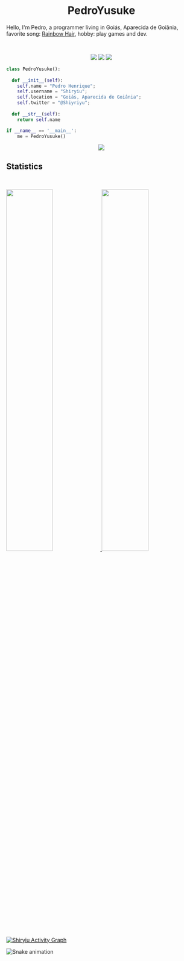 <h1 align="center">
  <b>PedroYusuke</b>
</h1>

Hello, I'm Pedro, a programmer living in Goiás, Aparecida de Goiânia, favorite song:
<a href="https://www.youtube.com/watch?v=_WfBQBbaDZ4">Rainbow Hair</a>, 
hobby: play games and dev.

<br>

<p>
<div align="center">
  <img src="https://img.shields.io/badge/-Java-98b982?style=for-the-badge&logo=java&logoColor=98b982&labelColor=282828">
  <img src="https://img.shields.io/badge/-JavaScript-98b982?style=for-the-badge&logo=javascript&logoColor=98b982&labelColor=282828">
  <img src="https://img.shields.io/badge/-Python-98b982?style=for-the-badge&logo=python&logoColor=98b982&labelColor=282828">
</div>
</p>

```python
class PedroYusuke():
    
  def __init__(self):
    self.name = "Pedro Henrique";
    self.username = "Shiryiu";
    self.location = "Goiás, Aparecida de Goiânia";
    self.twitter = "@Shiyriyu";
  
  def __str__(self):
    return self.name

if __name__ == '__main__':
    me = PedroYusuke()
```

<div align="center">
  <a href="https://open.spotify.com/user/31vzxqncbvslztn4rv7hev6yy7qa">
    <img src="https://readme-spotify-tingz.vercel.app/api/now-playing">
  </a>
</div>

<!--
<div align="center">
  <a href="https://open.spotify.com/user/31vzxqncbvslztn4rv7hev6yy7qa">
    <img src="https://spotify-readme-theta-virid.vercel.app/api?scan=true&theme=dark" width="240px">
  </a>
</div>
-->

## Statistics

<br/>
<p align="left">
  <a href="https://twitter.com/Shiyriyu">
  <img width="49.5%" src="https://github-readme-stats.vercel.app/api?username=Shiryiu&show_icons=true&theme=gruvbox&hide_border=true" />
    <img width="49.5%" src="https://github-readme-streak-stats.herokuapp.com/?user=Shiryiu&theme=gruvbox&hide_border=true" />
  </a>
</p>
<br>

[![Shiryiu Activity Graph](https://activity-graph.herokuapp.com/graph?username=Shiryiu&custom_title=Shiryiu%20Contribution%20Graph&theme=gruvbox&bg_color=282828&hide_border=true&line=d1a01f&point=c58545)](https://twitter.com/Shiyriyu)

  ![Snake animation](https://github.com/Shiryiu/Shiryiu/blob/output/github-contribution-grid-snake.svg)




